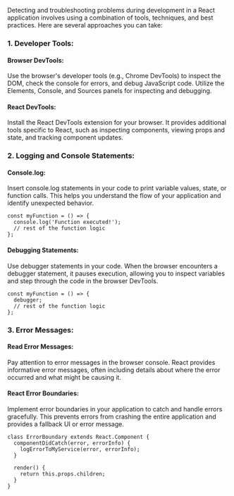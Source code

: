 Detecting and troubleshooting problems during development in a React application involves using a combination of tools, techniques, and best practices. Here are several approaches you can take:

### 1. Developer Tools:
#### Browser DevTools:
Use the browser's developer tools (e.g., Chrome DevTools) to inspect the DOM, check the console for errors, and debug JavaScript code.
Utilize the Elements, Console, and Sources panels for inspecting and debugging.

#### React DevTools:
Install the React DevTools extension for your browser. It provides additional tools specific to React, such as inspecting components, viewing props and state, and tracking component updates.

### 2. Logging and Console Statements:

#### Console.log:
Insert console.log statements in your code to print variable values, state, or function calls. This helps you understand the flow of your application and identify unexpected behavior.
```
const myFunction = () => {
  console.log('Function executed!');
  // rest of the function logic
};
```
#### Debugging Statements:
Use debugger statements in your code. When the browser encounters a debugger statement, it pauses execution, allowing you to inspect variables and step through the code in the browser DevTools.
```
const myFunction = () => {
  debugger;
  // rest of the function logic
};
```
### 3. Error Messages:
#### Read Error Messages:
Pay attention to error messages in the browser console. React provides informative error messages, often including details about where the error occurred and what might be causing it.

#### React Error Boundaries:
Implement error boundaries in your application to catch and handle errors gracefully. This prevents errors from crashing the entire application and provides a fallback UI or error message.
```
class ErrorBoundary extends React.Component {
  componentDidCatch(error, errorInfo) {
    logErrorToMyService(error, errorInfo);
  }

  render() {
    return this.props.children;
  }
}
```
